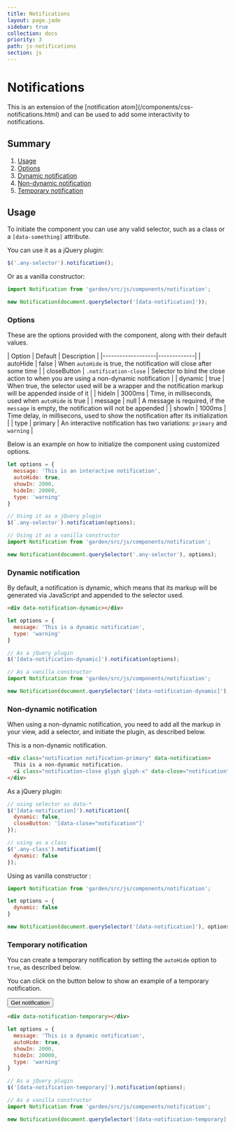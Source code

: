 ```yaml
---
title: Notifications
layout: page.jade
sidebar: true
collection: docs
priority: 3
path: js-notifications
section: js
---
```


# Notifications
<p class="lead">
  This is an extension of the [notification atom](/components/css-notifications.html)
  and can be used to add some interactivity to notifications.
</p>

## Summary
1. [Usage](#usage)
2. [Options](#options)
3. [Dynamic notification](#dynamic-notification)
4. [Non-dynamic notification](#non-dynamic-notification)
5. [Temporary notification](#temporary-notification)

## Usage
To initiate the component you can use any valid selector, such as a class or a `[data-something]` attribute.

You can use it as a jQuery plugin:
```js
$('.any-selector').notification();
```

Or as a vanilla constructor:
```js
import Notification from 'garden/src/js/components/notification';

new Notification(document.querySelector('[data-notification]'));
```

### Options
These are the options provided with the component, along with their default values.

| Option            | Default | Description |
|-------------------|-------------|
| autoHide | false | When `autoHide` is true, the notification will close after some time |
| closeButton | `.notification-close` | Selector to bind the close action to when you are using a non-dynamic notification |
| dynamic | true | When true, the selector used will be a wrapper and the notification markup will be appended inside of it |
| hideIn | 3000ms | Time, in milliseconds, used when `autoHide` is true |
| message | null | A message is required, if the `message` is empty, the notification will not be appended |
| showIn | 1000ms | Time delay, in millisecons, used to show the notification after its initialization |
| type | primary | An interactive notification has two variations: `primary` and `warning` |

Below is an example on how to initialize the component using customized options.

```js
let options = {
  message: 'This is an interactive notification',
  autoHide: true,
  showIn: 2000,
  hideIn: 20000,
  type: 'warning'
}

// Using it as a jQuery plugin
$(`.any-selector`).notification(options);

// Using it as a vanilla constructor
import Notification from 'garden/src/js/components/notification';

new Notification(document.querySelector('.any-selector'), options);
```


### Dynamic notification
By default, a notification is dynamic, which means that its markup will be
generated via JavaScript and appended to the selector used.

<div data-notification-dynamic></div>

```html
<div data-notification-dynamic></div>
```

```js
let options = {
  message: 'This is a dynamic notification',
  type: 'warning'
}

// As a jQuery plugin
$('[data-notification-dynamic]').notification(options);

// As a vanilla constructor
import Notification from 'garden/src/js/components/notification';

new Notification(document.querySelector('[data-notification-dynamic]'), options);
```

### Non-dynamic notification
When using a non-dynamic notification, you need to add all the markup in your view, add a selector, and initiate the plugin, as described below.

<div class="notification notification-primary" data-notification>
  This is a non-dynamic notification.
  <i class="notification-close glyph glyph-x" data-close="notification" ></i>
</div>

```html
<div class="notification notification-primary" data-notification>
  This is a non-dynamic notification.
  <i class="notification-close glyph glyph-x" data-close="notification"></i>
</div>
```

As a jQuery plugin:

```js
// using selector as data-*
$('[data-notification]').notification({
  dynamic: false,
  closeButton: '[data-close="notification"]'
});

// using as a class
$('.any-class').notification({
  dynamic: false
});
```

Using as vanilla constructor :

```js
import Notification from 'garden/src/js/components/notification';

let options = {
  dynamic: false
}

new Notification(document.querySelector('[data-notification]'), options);
```

### Temporary notification
You can create a temporary notification by setting the `autoHide` option to `true`, as described below.

You can click on the button below to show an example of a temporary notification.

<div class="example example-code">
<button class="button button-primary" data-notification-temp-button>Get notification</button>
</div>

<div data-notification-temporary></div>

```html
<div data-notification-temporary></div>
```

```js
let options = {
  message: 'This is a dynamic notification',
  autoHide: true,
  showIn: 2000,
  hideIn: 20000,
  type: 'warning'
}

// As a jQuery plugin
$('[data-notification-temporary]').notification(options);

// As a vanilla constructor
import Notification from 'garden/src/js/components/notification';

new Notification(document.querySelector('[data-notification-temporary]'), options);
```
